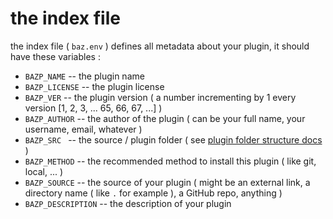 # the index file

the index file ( `baz.env` ) defines all metadata
about your plugin, it should have these variables :

- `BAZP_NAME` -- the plugin name
- `BAZP_LICENSE` -- the plugin license
- `BAZP_VER` -- the plugin version ( a number incrementing by 1 every version [1, 2, 3, ... 65, 66, 67, ...] )
- `BAZP_AUTHOR` -- the author of the plugin ( can be your full name, your username, email, whatever )
- `BAZP_SRC ` -- the source / plugin folder ( see [plugin folder structure docs](/doc/PLUGIN_FOLDER_STRUCTURE.md) )
- `BAZP_METHOD` -- the recommended method to install this plugin ( like git, local, ... )
- `BAZP_SOURCE` -- the source of your plugin ( might be an external link, a directory name ( like `.` for example ), a GitHub repo, anything )
- `BAZP_DESCRIPTION` -- the description of your plugin
